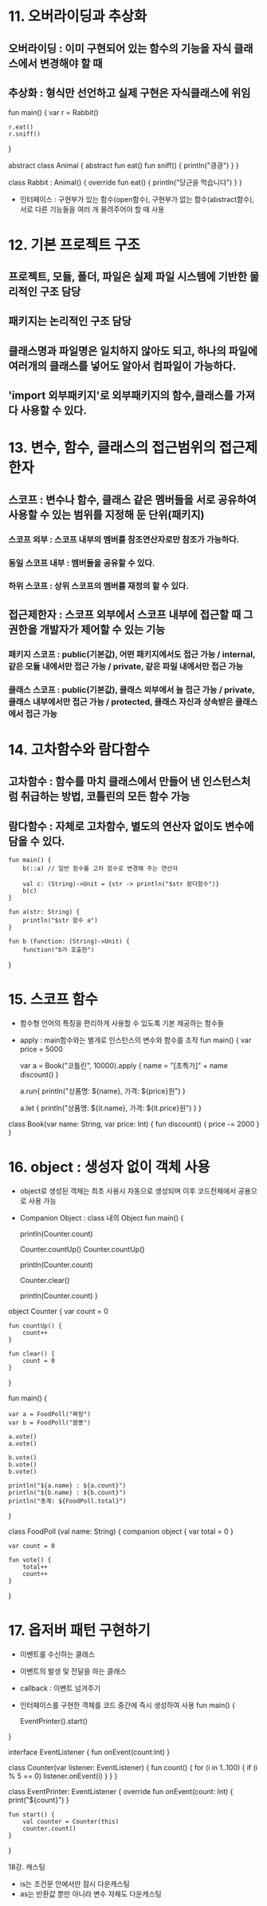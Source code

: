 # 11. 오버라이딩과 추상화
 ## 오버라이딩 : 이미 구현되어 있는 함수의 기능을 자식 클래스에서 변경해야 할 때 
 ## 추상화 : 형식만 선언하고 실제 구현은 자식클래스에 위임
fun main() {
    var r = Rabbit()
    
    r.eat()
    r.sniff()
}

abstract class Animal {
    abstract fun eat()
    fun sniff() {
        println("킁킁")
    }
}

class Rabbit : Animal() {
    override fun eat() {
        println("당근을 먹습니다")
    }
}
- 인터페이스 : 구현부가 있는 함수(open함수), 구현부가 없는 함수(abstract함수), 서로 다른 기능들을 여러 개 물려주어야 할 때 사용

# 12. 기본 프로젝트 구조
 ## 프로젝트, 모듈, 폴더, 파일은 실제 파일 시스템에 기반한 물리적인 구조 담당
 ## 패키지는 논리적인 구조 담당
 ## 클래스명과 파일명은 일치하지 않아도 되고, 하나의 파일에 여러개의 클래스를 넣어도 알아서 컴파일이 가능하다.
 ## 'import 외부패키지'로 외부패키지의 함수,클래스를 가져다 사용할 수 있다.


# 13. 변수, 함수, 클래스의 접근범위의 접근제한자
 ## 스코프 : 변수나 함수, 클래스 같은 멤버들을 서로 공유하여 사용할 수 있는 범위를 지정해 둔 단위(패키지)
  ### 스코프 외부 : 스코프 내부의 멤버를 참조연산자로만 참조가 가능하다.
  ### 동일 스코프 내부 : 멤버들을 공유할 수 있다.
  ### 하위 스코프 : 상위 스코프의 멤버를 재정의 할 수 있다.
 ## 접근제한자 : 스코프 외부에서 스코프 내부에 접근할 때 그 권한을 개발자가 제어할 수 있는 기능
  ### 패키지 스코프 : public(기본값), 어떤 패키지에서도 접근 가능 / internal, 같은 모듈 내에서만 접근 가능 / private, 같은 파일 내에서만 접근 가능
  ### 클래스 스코프 : public(기본값), 클래스 외부에서 늘 접근 가능 / private, 클래스 내부에서만 접근 가능 / protected, 클래스 자신과 상속받은 클래스에서 접근 가능

# 14. 고차함수와 람다함수
 ## 고차함수 : 함수를 마치 클래스에서 만들어 낸 인스턴스처럼 취급하는 방법, 코틀린의 모든 함수 가능
 ## 람다함수 : 자체로 고차함수, 별도의 연산자 없이도 변수에 담을 수 있다.
    fun main() {
        b(::a) // 일반 함수를 고차 함수로 변경해 주는 연산자
        
        val c: (String)->Unit = {str -> println("$str 람다함수")}
        b(c)
    }

    fun a(str: String) {
        println("$str 함수 a")
    }

    fun b (function: (String)->Unit) {
        function("b가 호출한")
}

# 15. 스코프 함수
- 함수형 언어의 특징을 편리하게 사용할 수 있도록 기본 제공하는 함수들
- apply : main함수와는 별개로 인스턴스의 변수와 함수를 조작
  fun main() {
    var price = 5000
    
    var a = Book("코틀린", 10000).apply {
        name = "[초특가]" + name
        discount()
    }
    
    a.run{
        println("상품명: ${name}, 가격: ${price}원")
    }
    
    a.let {
        println("상품명: ${it.name}, 가격: ${it.price}원")
    }
}

class Book(var name: String, var price: Int)
{
    fun discount() {
        price -= 2000
    }
}

# 16. object : 생성자 없이 객체 사용
- object로 생성된 객체는 최초 사용시 자동으로 생성되며 이후 코드전체에서 공용으로 사용 가능
- Companion Object : class 내의 Object
fun main() {
    
    println(Counter.count)
    
    Counter.countUp()
    Counter.countUp()
    
    println(Counter.count)
    
    Counter.clear()
    
    println(Counter.count)
}

object Counter {
    var count = 0
    
    fun countUp() {
        count++
    }
    
    fun clear() {
        count = 0
    }
}

fun main() {
	
    var a = FoodPoll("짜장")
    var b = FoodPoll("짬뽕")
    
    a.vote()
    a.vote()
    
    b.vote()
    b.vote()
    b.vote()
    
    println("${a.name} : ${a.count}")
    println("${b.name} : ${b.count}")
    println("총계: ${FoodPoll.total}")
}

class FoodPoll (val name: String) {
    companion object {
        var total = 0
    }
    
    var count = 0
    
    fun vote() {
        total++
        count++
    }
}

# 17. 옵저버 패턴 구현하기
- 이벤트를 수신하는 클래스
- 이벤트의 발생 및 전달을 하는 클래스
- callback : 이벤트 넘겨주기
- 인터페이스를 구현한 객체를 코드 중간에 즉시 생성하여 사용
fun main() {

    EventPrinter().start()
    
}

interface EventListener {
    fun onEvent(count:Int)
}

class Counter(var listener: EventListener) {
    fun count() {
        for (i in 1..100) {
            if (i % 5 == 0) listener.onEvent(i)
        }
    }
}

class EventPrinter: EventListener {
    override fun onEvent(count: Int) {
        print("${count}")
    }
    
    fun start() {
        val counter = Counter(this)
        counter.count()
    }
}

18강. 캐스팅
- is는 조건문 안에서만 잠시 다운캐스팅
- as는 반환값 뿐만 아니라 변수 자체도 다운캐스팅